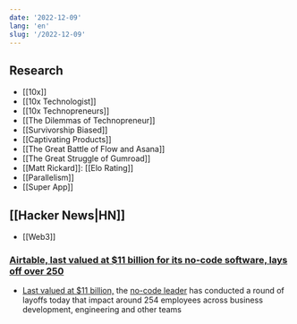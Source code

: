 ```yaml
---
date: '2022-12-09'
lang: 'en'
slug: '/2022-12-09'
---
```


## Research

- [[10x]]
- [[10x Technologist]]
- [[10x Technopreneurs]]
- [[The Dilemmas of Technopreneur]]
- [[Survivorship Biased]]
- [[Captivating Products]]
- [[The Great Battle of Flow and Asana]]
- [[The Great Struggle of Gumroad]]
- [[Matt Rickard]]: [[Elo Rating]]
- [[Parallelism]]
- [[Super App]]

## [[Hacker News|HN]]

- [[Web3]]

### [Airtable, last valued at $11 billion for its no-code software, lays off over 250](https://techcrunch.com/2022/12/08/airtable-layoffs/?guccounter=1)

- [Last valued at $11 billion,](https://www.cnbc.com/2021/12/13/low-code-software-start-up-airtable-worth-11-billion-in-new-funding.html) the [no-code leader](https://techcrunch.com/2021/03/15/airtable-is-now-valued-at-5-77b-with-a-fresh-270-million-in-series-e-funding/) has conducted a round of layoffs today that impact around 254 employees across business development, engineering and other teams
